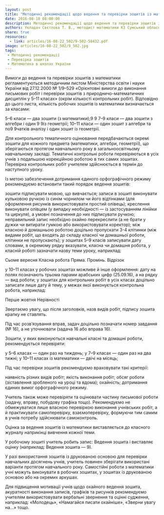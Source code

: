 ```yaml
---
layout: post
title: "Методичні рекомендації щодо ведення та перевірки зошитів із математики в навчальних закладах"
date: 2016-08-10 08:00:00
description: Методичні рекомендації щодо ведення та перевірки зошитів із математики в навчальних закладах
authors: Укладач Свєтлова Т. В., методист математики КЗ Сумський обласний інститут післядипломної педагогічної освіти
share: true
resources:
  - link: articles/16-08-22_502/9-502-58432.pdf
image: articles/16-08-22_502/9_502.jpg
tags:
 - Методичні рекомендації
 - Перевірка зошитів
 - Математика в школах України
---
```


Вимоги до ведення та перевірки зошитів з математики регламентуються методичним листом Міністерства освіти і науки України від 27.12.2000 № 1/9–529 «Орієнтовні вимоги до виконання письмових робіт і перевірки зошитів з природничо-математичних дисциплін у 5–11 класах» (окрім кількості контрольних робіт). Відповідно до цього листа, кількість робочих зошитів із математики визначається за класами:

5–6 класи — два зошити (з математики);9 9
7–9 класи — два зошити з алгебри і один 9 9із геометрії;
10–11 класи — один зошит з алгебри та по9 9чатків аналізу і один зошит із геометрії.

Для контрольного тематичного оцінювання передбачаються окремі зошити для кожного предмета (математики, алгебри, геометрії), що зберігаються протягом навчального року в загальноосвітньому навчальному закладі. Тематичні контрольні роботи перевіряються в усіх учнів з подальшою корекційною роботою в тих самих зошитах. Перевірка контрольних робіт учителем здійснюється в термін до наступного уроку.

Із метою забезпечення дотримання єдиного орфографічного режиму рекомендуємо встановити такий порядок ведення зошитів:

зошити підписувати мовою, що вивчається;
записи в зошиті виконувати кульковою ручкою із синім чорнилом чи його відтінками (для оформлення рисунків використовувати простий олівець);
креслення виконувати олівцем (у випадку необхідності — із застосуванням лінійки та циркуля), а умовні позначення до них підписувати ручкою;
неправильний запис необхідно охайно перекреслити (а не брати у дужки чи витирати гумкою або використовувати коректор);
між класною й домашньою роботою доцільно пропускати 3-4 клітинки (між видами робіт, що входять до складу класної чи домашньої роботи, клітинки не пропускають);
у зошитах 5–9 класів записувати дату словами, в окремому рядку вказувати, класна чи домашня робота, у класній роботі зазначати назву теми уроку, наприклад:

Сьоме вересня
Класна робота
Пряма. Промінь. Відрізок

у 10–11 класах у робочих зошитах можливе й інше оформлення: дату на полях позначають трьома парами арабських цифр (25.09.16), а на рядку — вид роботи;
у зошитах для контрольних робіт в усіх класах доцільно записати лише дату й тему, у межах якої виконується контрольна робота, наприклад:

Перше жовтня
Нерівності

Звертаємо увагу, що після заголовків, назв видів робіт, підпису зошита крапку не ставлять.

Під час розв’язування вправ, задач доцільно позначати номер завдання (№ 16), а не уточнювати (задача 16 або вправа 16).

Зошити, у яких виконуються навчальні класні та домашні роботи, рекомендується перевіряти:

у 5–6 класах — один раз на тиждень;
у 7–9 класах — один раз на два тижні;
у 10–11 класах із математики — двічі на місяць;

Під час перевірки зошитів рекомендуємо враховувати такі критерії:

наявність різних видів робіт;
якість виконання робіт;
обсяг роботи (зіставлення зробленого на уроці та вдома);
охайність;
дотримання єдиних вимог орфографічного режиму.


Учитель також може перевіряти та оцінювати частину письмової роботи (задачу, вправу, побудову графіка тощо). Рекомендуємо не обмежуватися лише власною перевіркою виконання учнівських робіт, а й практикувати самоперевірку, взаємоперевірку, формуючи тим самим в учнів потребу здійснювати самоконтроль.

Оцінка за ведення зошитів із математики виставляється до класного журналу наприкінці вивчення кожної теми.

У робочому зошиті учитель робить запис: Ведення зошита і виставляє оцінку (наприклад: Ведення зошита — 9).

У разі використання зошитів із друкованою основою для перевірки навчальних досягнень учнів, учитель повинен зберігати використані варіанти протягом навчального року. Самостійні роботи з математики учні можуть виконувати в робочих зошитах, у зошитах із друкованою основою або на окремих аркушах.

Для підвищення мотивації учнів щодо охайного ведення зошита, акуратності виконання записів, графіків та рисунків рекомендуємо учителям використовувати вербальні звернення та оцінні судження, наприклад: «Молодець», «Намагайся писати охайніше», «Зверни увагу на...» тощо.
